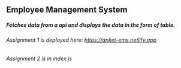 ## Employee Management System

##### Fetches data from a api and displays the data in the form of table.

###### Assignment 1 is deployed here: https://anket-ems.netlify.app
###### Assignment 2 is in index.js
